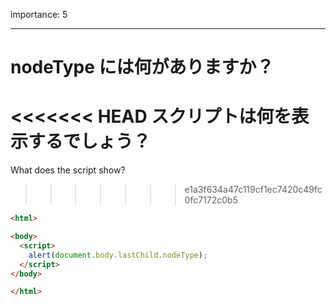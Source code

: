 importance: 5

---

# nodeType には何がありますか？

<<<<<<< HEAD
スクリプトは何を表示するでしょう？
=======
What does the script show?
>>>>>>> e1a3f634a47c119cf1ec7420c49fc0fc7172c0b5

```html
<html>

<body>
  <script>
    alert(document.body.lastChild.nodeType);
  </script>
</body>

</html>
```
